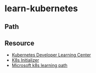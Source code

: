 # learn-kubernetes


## Path

## Resource
* [Kubernetes Developer Learning Center](https://www.getambassador.io/kubernetes-learning-center/)
* [K8s Initializer](https://app.getambassador.io/initializer/)
* [Microsoft k8s learning path](https://azure.microsoft.com/en-us/resources/kubernetes-learning-path/)
